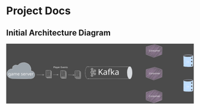 # Project Docs

## Initial Architecture Diagram

![Architecture Diagram](./images/Architecture.svg)
